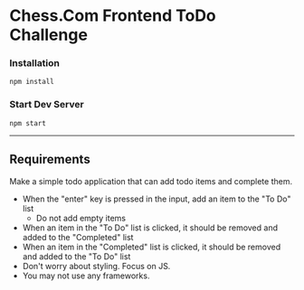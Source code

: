 # Chess.Com Frontend ToDo Challenge

### Installation

```
npm install
```

### Start Dev Server

```
npm start
```

---

## Requirements

Make a simple todo application that can add todo items and complete them.

- When the "enter" key is pressed in the input, add an item to the "To Do" list
  - Do not add empty items
- When an item in the "To Do" list is clicked, it should be removed and added to the "Completed" list
- When an item in the "Completed" list is clicked, it should be removed and added to the "To Do" list
- Don't worry about styling. Focus on JS.
- You may not use any frameworks.

